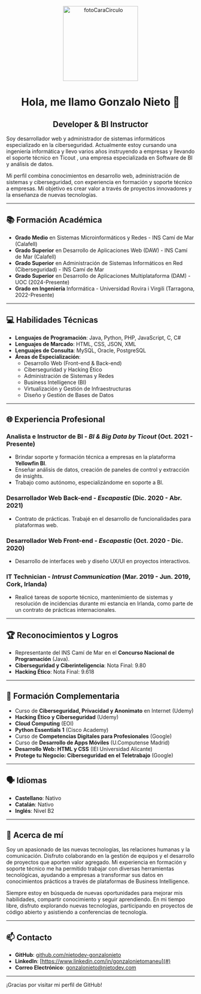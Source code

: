 <p align="center">
  <img src="https:///github.com/user-attachments/assets/39262e30-3e48-4e13-bd7e-d4d0600187ae" alt="fotoCaraCirculo" width="200"/>
</p>

<h1 align="center">Hola, me llamo Gonzalo Nieto 👋</h1>
<h2 align="center">Developer & BI Instructor</h2>

Soy desarrollador web y administrador de sistemas informáticos especializado en la ciberseguridad. Actualmente estoy cursando una ingeniería informática y llevo varios años instruyendo a empresas y llevando el soporte técnico en Ticout , una empresa especializada en Software de BI y análisis de datos.

Mi perfil combina conocimientos en desarrollo web, administración de sistemas y ciberseguridad, con experiencia en formación y soporte técnico a empresas. Mi objetivo es crear valor a través de proyectos innovadores y la enseñanza de nuevas tecnologías.

---

## 📚 Formación Académica

- **Grado Medio** en Sistemas Microinformáticos y Redes - INS Camí de Mar (Calafell)
- **Grado Superior** en Desarrollo de Aplicaciones Web (DAW) - INS Camí de Mar (Calafell)
- **Grado Superior** en Administración de Sistemas Informáticos en Red (Ciberseguridad) - INS Camí de Mar
- **Grado Superior** en Desarrollo de Aplicaciones Multiplataforma (DAM) - UOC (2024-Presente)
- **Grado en Ingeniería** Informática - Universidad Rovira i Virgili (Tarragona, 2022-Presente)

---

## 💻 Habilidades Técnicas

- **Lenguajes de Programación**: Java, Python, PHP, JavaScript, C, C#
- **Lenguajes de Marcado**: HTML, CSS, JSON, XML
- **Lenguajes de Consulta**: MySQL, Oracle, PostgreSQL
- **Áreas de Especialización**: 
  - Desarrollo Web (Front-end & Back-end)
  - Ciberseguridad y Hacking Ético
  - Administración de Sistemas y Redes
  - Business Intelligence (BI)
  - Virtualización y Gestión de Infraestructuras
  - Diseño y Gestión de Bases de Datos

---

## 🌐 Experiencia Profesional

### **Analista e Instructor de BI** - *BI & Big Data by Ticout* (Oct. 2021 - Presente)
- Brindar soporte y formación técnica a empresas en la plataforma **Yellowfin BI**.
- Enseñar análisis de datos, creación de paneles de control y extracción de insights.
- Trabajo como autónomo, especializándome en soporte a BI.

### **Desarrollador Web Back-end** - *Escapastic* (Dic. 2020 - Abr. 2021)
- Contrato de prácticas. Trabajé en el desarrollo de funcionalidades para plataformas web.

### **Desarrollador Web Front-end** - *Escapastic* (Oct. 2020 - Dic. 2020)
- Desarrollo de interfaces web y diseño UX/UI en proyectos interactivos.

### **IT Technician** - *Intrust Communication* (Mar. 2019 - Jun. 2019, Cork, Irlanda)
- Realicé tareas de soporte técnico, mantenimiento de sistemas y resolución de incidencias durante mi estancia en Irlanda, como parte de un contrato de prácticas internacionales.

---

## 🏆 Reconocimientos y Logros

- Representante del INS Camí de Mar en el **Concurso Nacional de Programación** (Java).
- **Ciberseguridad y Ciberinteligencia**: Nota Final: 9.80
- **Hacking Ético**: Nota Final: 9.618

---

## 📜 Formación Complementaria

- Curso de **Ciberseguridad, Privacidad y Anonimato** en Internet (Udemy)
- **Hacking Ético y Ciberseguridad** (Udemy)
- **Cloud Computing** (EOI)
- **Python Essentials 1** (Cisco Academy)
- Curso de **Competencias Digitales para Profesionales** (Google)
- Curso de **Desarrollo de Apps Móviles** (U.Computense Madrid)
- **Desarrollo Web: HTML y CSS** (IEI Universidad Alicante)
- **Protege tu Negocio: Ciberseguridad en el Teletrabajo** (Google)

---

## 🗣️ Idiomas

- **Castellano**: Nativo
- **Catalán**: Nativo
- **Inglés**: Nivel B2

---

## 📖 Acerca de mí

Soy un apasionado de las nuevas tecnologías, las relaciones humanas y la comunicación. Disfruto colaborando en la gestión de equipos y el desarrollo de proyectos que aporten valor agregado. Mi experiencia en formación y soporte técnico me ha permitido trabajar con diversas herramientas tecnológicas, ayudando a empresas a transformar sus datos en conocimientos prácticos a través de plataformas de Business Intelligence.

Siempre estoy en búsqueda de nuevas oportunidades para mejorar mis habilidades, compartir conocimiento y seguir aprendiendo. En mi tiempo libre, disfruto explorando nuevas tecnologías, participando en proyectos de código abierto y asistiendo a conferencias de tecnología.

---

## 📫 Contacto

- **GitHub**: [github.com/nietodev-gonzalonieto](https://github.com/nietodev-gonzalonieto)
- **LinkedIn**: [https://www.linkedin.com/in/gonzalonietomaneu](#)
- **Correo Electrónico**: gonzalonieto@nietodev.com

---

¡Gracias por visitar mi perfil de GitHub!

